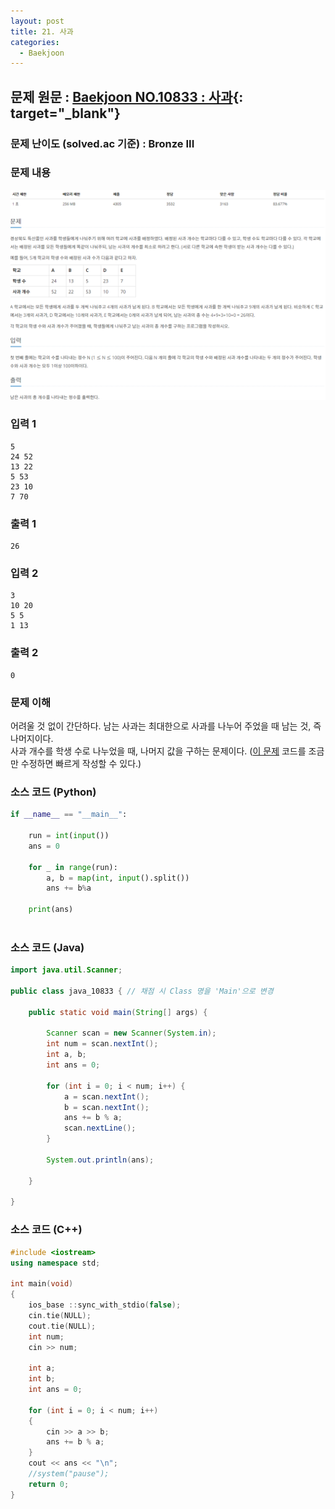```yaml
---
layout: post
title: 21. 사과
categories:
  - Baekjoon
---
```


## 문제 원문 : [Baekjoon NO.10833 : 사과](https://www.acmicpc.net/problem/10833){: target="_blank"}  

### 문제 난이도 (solved.ac 기준) :  Bronze III

### 문제 내용
![10833_apple](/assets/images/Baekjoon/10833_apple.PNG)  

### 입력 1
```
5
24 52
13 22
5 53
23 10
7 70
```
### 출력 1
```
26
```  

### 입력 2
```
3
10 20
5 5
1 13
```
### 출력 2
```
0
```  

### 문제 이해
어려울 것 없이 간단하다. 남는 사과는 최대한으로 사과를 나누어 주었을 때 남는 것, 즉 나머지이다.  
사과 개수를 학생 수로 나누었을 때, 나머지 값을 구하는 문제이다.
([이 문제](http://takeaimk.tk/baekjoon/2020/02/10/(Baekjoon)10950_A+B_3.html) 코드를 조금만 수정하면 빠르게 작성할 수 있다.)  


### 소스 코드 (Python)
```python
if __name__ == "__main__":
    
    run = int(input())
    ans = 0

    for _ in range(run):
        a, b = map(int, input().split())
        ans += b%a

    print(ans)



```  

### 소스 코드 (Java)
```java
import java.util.Scanner;

public class java_10833 { // 채점 시 Class 명을 'Main'으로 변경

    public static void main(String[] args) {

        Scanner scan = new Scanner(System.in);
        int num = scan.nextInt();
        int a, b;
        int ans = 0;

        for (int i = 0; i < num; i++) {
            a = scan.nextInt();
            b = scan.nextInt();
            ans += b % a;
            scan.nextLine();
        }

        System.out.println(ans);

    }

}
```  

### 소스 코드 (C++)

```cpp
#include <iostream>
using namespace std;

int main(void)
{
    ios_base ::sync_with_stdio(false);
    cin.tie(NULL);
    cout.tie(NULL);
    int num;
    cin >> num;

    int a;
    int b;
    int ans = 0;

    for (int i = 0; i < num; i++)
    {
        cin >> a >> b;
        ans += b % a;
    }
    cout << ans << "\n";
    //system("pause");
    return 0;
}

```

